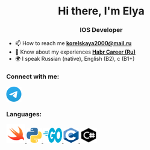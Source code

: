 <h1 align="center">Hi there, I'm Elya</h1>
<h3 align="center">IOS Developer</h3>

- 📫 How to reach me **korelskaya2000@mail.ru**
- 📄 Know about my experiences [**Habr Career (Ru)**](https://habr.com/ru/articles/721940/)
- 🌍 I speak Russian (native), English (B2), c (B1+)

### Connect with me:
<p align="left">
<a href="https://t.me/tu_amante" target="blank"><img align="center" 
src="https://raw.githubusercontent.com/KorelskayaElya/KorelskayaElya/main/images/Telegram.svg" alt="KorelskayaElya" height="40" width="40" /></a>
</p>

### Languages:
<p align="left"> 
<a href="https://www.swift.org" target="_blank" rel="noreferrer"> <img src="https://raw.githubusercontent.com/KorelskayaElya/KorelskayaElya/main/images/swift.svg" alt="swift" width="50" height="50"/> </a> 
<a href="https://www.python.org" target="_blank" rel="noreferrer"> <img src="https://raw.githubusercontent.com/KorelskayaElya/KorelskayaElya/main/images/python.svg" alt="python" width="40" height="40"/> </a> 
<a href="https://go.dev" target="_blank" rel="noreferrer"> <img src="https://raw.githubusercontent.com/KorelskayaElya/KorelskayaElya/main/images/go.svg" alt="go" width="50" height="40"/> </a> 
<a href="https://www.cprogramming.com/" target="_blank" rel="noreferrer"> <img src="https://raw.githubusercontent.com/KorelskayaElya/KorelskayaElya/main/images/C.svg" alt="c" width="40" height="40"/> </a> 
<a href="https://metanit.com/sharp/tutorial/1.1.php" target="_blank" rel="noreferrer"> <img src="https://raw.githubusercontent.com/KorelskayaElya/KorelskayaElya/main/images/c_sharp.svg" alt="c#" width="45" height="40"/> </a>  
</p>
